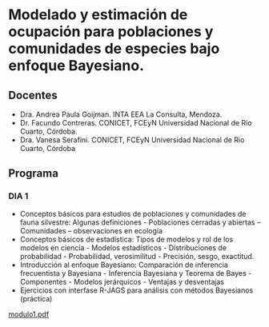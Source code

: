 # Modelado y estimación de ocupación para poblaciones y comunidades de especies bajo enfoque Bayesiano.

## Docentes
- Dra. Andrea Paula Goijman. INTA EEA La Consulta, Mendoza.
- Dr. Facundo Contreras. CONICET, FCEyN Universidad Nacional de Rio Cuarto, Córdoba.
- Dra. Vanesa Serafini. CONICET, FCEyN Universidad Nacional de Rio Cuarto, Córdoba

## Programa

### DIA 1
- Conceptos básicos para estudios de poblaciones y comunidades de fauna silvestre: Algunas definiciones - Poblaciones cerradas y abiertas – Comunidades – observaciones en ecología 
- Conceptos básicos de estadística: Tipos de modelos y rol de los modelos en ciencia - Modelos estadísticos - Distribuciones de probabilidad - Probabilidad,
verosimilitud - Precisión, sesgo, exactitud.
- Introducción al enfoque Bayesiano: Comparación de inferencia frecuentista y Bayesiana - Inferencia Bayesiana y Teorema de Bayes -Componentes -
Modelos jerárquicos - Ventajas y desventajas 
- Ejercicios con interfase R-JAGS para análisis con métodos Bayesianos (práctica) 






[modulo1.pdf](https://github.com/apgoijman/Curso-Ocupacion23/files/10797405/modulo1.pdf)

